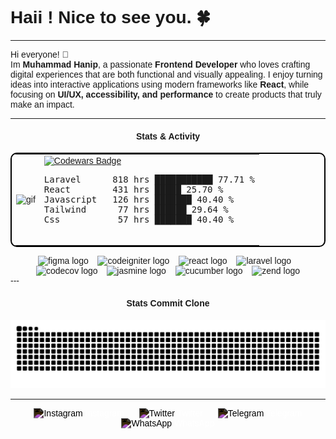 <!-- Import Manjari Font -->
<link href="https://fonts.googleapis.com/css2?family=Manjari:wght@400;700&display=swap" rel="stylesheet">

<h1 align="left" style="font-family: 'Manjari', sans-serif;">Haii ! Nice to see you. 🍀</h1>

---

<div style="font-family: 'Manjari', sans-serif;>
<p align="left">
Hi everyone! 🍁<br>
  Im <b>Muhammad Hanip</b>, a passionate <b>Frontend Developer</b> who loves crafting digital experiences that are both functional and visually appealing.  
  I enjoy turning ideas into interactive applications using modern frameworks like <b>React</b>, while focusing on <b>UI/UX, accessibility, and performance</b> to create products that truly make an impact.
</p>

***
#### <div align="center">Stats & Activity</div>

<table align="center" style="border:2px solid #000000ff; border-radius:10px; overflow:hidden;">
  <tr>
    <td>
      <img src="https://media.tenor.com/ScIHPh0Xht8AAAAM/oz-oz-yarimasu.gif" alt="gif" />
    </td>
    <td align="left">
      <a href="https://www.codewars.com/users/zaaaa">
        <img src="https://www.codewars.com/users/zaaaa/badges/small" alt="Codewars Badge"/>
      </a>
      <br/>
      <pre>
Laravel      818 hrs ███████████ 77.71 %
React        431 hrs █████ 25.70 %
Javascript   126 hrs ███████ 40.40 %
Tailwind      77 hrs ██████ 29.64 %
Css           57 hrs ███████ 40.40 %
      </pre>
    </td>
  </tr>
</table>

 <div align="center"> 
 <img src="https://cdn.jsdelivr.net/gh/devicons/devicon/icons/figma/figma-original.svg" height="30" alt="figma logo" /> <img width="7" />
 <img src="https://cdn.jsdelivr.net/gh/devicons/devicon/icons/codeigniter/codeigniter-plain.svg" height="30" alt="codeigniter logo" /> <img width="7" /> 
 <img src="https://cdn.jsdelivr.net/gh/devicons/devicon/icons/react/react-original.svg" height="30" alt="react logo" /> 
 <img width="7" /> <img src="https://cdn.jsdelivr.net/gh/devicons/devicon/icons/laravel/laravel-original.svg" height="30" alt="laravel logo" /> <img width="7" /> 
 <img src="https://cdn.jsdelivr.net/gh/devicons/devicon/icons/codecov/codecov-plain.svg" height="30" alt="codecov logo" /> 
 <img width="7" />
<img src="https://cdn.jsdelivr.net/gh/devicons/devicon/icons/jasmine/jasmine-original.svg" height="30" alt="jasmine logo" /> 
<img width="7" /> <img src="https://cdn.jsdelivr.net/gh/devicons/devicon/icons/cucumber/cucumber-plain.svg" height="30" alt="cucumber logo" /> <img width="7" /> 
<img src="https://cdn.jsdelivr.net/gh/devicons/devicon/icons/zend/zend-original.svg" height="30" alt="zend logo" />

  </div>
---

#### <div align="center">Stats Commit Clone</div>
<div align="center">
<img src="https://raw.githubusercontent.com/kimmyxpow/kimmyxpow/output/snake.svg" alt="Snake animation" 

</div>

 ---
<div align="center" style="color:white;">
  <a href="https://instagram.com/username" target="_blank" style="color:white; text-decoration:none; margin: 0 10px;">
    <img src="https://cdn.jsdelivr.net/gh/simple-icons/simple-icons/icons/instagram.svg" alt="Instagram" width="20" height="20" style="filter: invert(1);" /> Instagram
  </a>
  
  <a href="https://twitter.com/username" target="_blank" style="color:white; text-decoration:none; margin: 0 10px;">
    <img src="https://cdn.jsdelivr.net/gh/simple-icons/simple-icons/icons/twitter.svg" alt="Twitter" width="20" height="20" style="filter: invert(1);" /> Twitter
  </a>
  
  <a href="https://t.me/username" target="_blank" style="color:white; text-decoration:none; margin: 0 10px;">
    <img src="https://cdn.jsdelivr.net/gh/simple-icons/simple-icons/icons/telegram.svg" alt="Telegram" width="20" height="20" style="filter: invert(1);" /> Telegram
  </a>
  
  <a href="https://wa.me/6281234567890" target="_blank" style="color:white; text-decoration:none; margin: 0 10px;">
    <img src="https://cdn.jsdelivr.net/gh/simple-icons/simple-icons/icons/whatsapp.svg" alt="WhatsApp" width="20" height="20" style="filter: invert(1);" /> WhatsApp
  </a>
</div>
